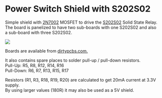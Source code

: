 Power Switch Shield with S202S02
================================

Simple shield with [2N7002](http://www.nxp.com/documents/data_sheet/2N7002.pdf) MOSFET to drive the [S202S02](http://www.sharpsma.com/webfm_send/303) Solid State Relay.  
The board is panelized to have two sub-boards with one S202S02 and also
a sub-board with three S202S02.

![](https://github.com/susisstrolch/PowerSwitchShield/blob/master/26deed2d59c932266c655a1408c2c5e5-17641_top.png)

Boards are available from [dirtypcbs.com.](http://dirtypcbs.com/view.php?share=17641&accesskey=2531b32f0bd15d34d1d7f6f8c30357b9)

It also contains spare places to solder pull-up / pull-down resistors.  
Pull-Up: R5, R8, R12, R14, R16  
Pull-Down: R6, R7, R13, R15, R17

Resistors (R1, R3, R18, R19, R20) are calculated to get 20mA current at 3.3V supply.  
By using larger values (180R) it may also be used as a 5V shield.
